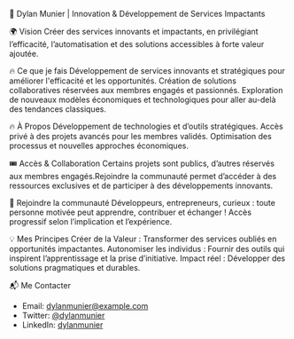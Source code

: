 🚀 Dylan Munier | Innovation & Développement de Services Impactants


🌍 Vision
Créer des services innovants et impactants, en privilégiant l’efficacité, l’automatisation et des solutions accessibles à forte valeur ajoutée.


🔥 Ce que je fais
Développement de services innovants et stratégiques pour améliorer l'efficacité et les opportunités.
Création de solutions collaboratives réservées aux membres engagés et passionnés.
Exploration de nouveaux modèles économiques et technologiques pour aller au-delà des tendances classiques.

🔥 À Propos
Développement de technologies et d’outils stratégiques.
Accès privé à des projets avancés pour les membres validés.
Optimisation des processus et nouvelles approches économiques.

🎟️ Accès & Collaboration
Certains projets sont publics, d’autres réservés aux membres engagés.Rejoindre la communauté permet d’accéder à des ressources exclusives et de participer à des développements innovants.

👥 Rejoindre la communauté
Développeurs, entrepreneurs, curieux : toute personne motivée peut apprendre, contribuer et échanger !
Accès progressif selon l’implication et l’expérience.

💡 Mes Principes
Créer de la Valeur : Transformer des services oubliés en opportunités impactantes.
Autonomiser les individus : Fournir des outils qui inspirent l’apprentissage et la prise d’initiative.
Impact réel : Développer des solutions pragmatiques et durables.

📬 Me Contacter
- Email: dylanmunier@example.com
- Twitter: [@dylanmunier](https://twitter.com/dylanmunier/***)
- LinkedIn: [dylanmunier](https://www.linkedin.com/in/dylanmunier/***)

  
<!---
Dylanmunier/Dylanmunier is a ✨ special ✨ repository because its `README.md` (this file) appears on your GitHub profile.
You can click the Preview link to take a look at your changes.
--->
